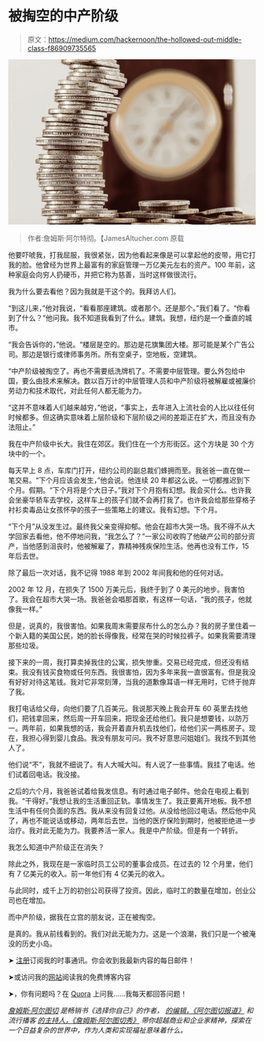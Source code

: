 # 被掏空的中产阶级

> 原文：<https://medium.com/hackernoon/the-hollowed-out-middle-class-f86909735565>

![](img/689fcbb74eb940098b44241b3305e0dd.png)

> 作者:詹姆斯·阿尔特彻。【JamesAltucher.com 原载

他要吓唬我，打我屈服，我很紧张，因为他看起来像是可以拿起他的皮带，用它打我的脸。他曾经为世界上最富有的家庭管理一万亿美元左右的资产。100 年前，这种家庭会向穷人扔硬币，并把它称为慈善，当时这样做很流行。

我为什么要去看他？因为我就是干这个的。我拜访人们。

“到这儿来，”他对我说，“看看那座建筑。或者那个。还是那个。”我们看了。“你看到了什么？”他问我。我不知道我看到了什么。建筑。我想，纽约是一个垂直的城市。

“我会告诉你的，”他说。“楼层是空的。那边是花旗集团大楼。那可能是某个广告公司。那边是银行或律师事务所。所有空桌子，空地板，空建筑。

“中产阶级被掏空了。再也不需要纸洗牌机了。不需要中层管理。要么外包给中国，要么由技术来解决。数以百万计的中层管理人员和中产阶级将被解雇或被廉价劳动力和技术取代，对此任何人都无能为力。

“这并不意味着人们越来越穷，”他说，“事实上，去年进入上流社会的人比以往任何时候都多。但这确实意味着上层阶级和下层阶级之间的差距正在扩大，而且没有办法阻止。”

我在中产阶级中长大。我住在郊区。我们住在一个方形街区。这个方块是 30 个方块中的一个。

每天早上 8 点，车库门打开，纽约公司的副总裁们蜂拥而至。我爸爸一直在做一笔交易。“下个月应该会发生，”他会说。他连续 20 年都这么说。一切都推迟到下个月。假期。“下个月将是个大日子。”我对下个月抱有幻想。我会买什么。也许我会坐豪华轿车去学校，这样车上的孩子们就不会再打我了。也许我会给那些穿格子衬衫卖毒品让女孩怀孕的孩子一些策略上的建议。我有幻想。下个月。

“下个月”从没发生过。最终我父亲变得抑郁。他会在超市大哭一场。我不得不从大学回家去看他，他不停地问我，“我怎么了？”一家公司收购了他破产公司的部分资产，当他感到沮丧时，他被解雇了，靠精神残疾保险生活。他再也没有工作，15 年后去世。

除了最后一次对话，我不记得 1988 年到 2002 年间我和他的任何对话。

2002 年 12 月，在损失了 1500 万美元后，我终于到了 0 美元的地步。我害怕了。我会在超市大哭一场。我爸爸会唱那首歌，有这样一句话，“我的孩子，他就像我一样。”

但是，说真的，我很害怕。如果我周末需要尿布什么的怎么办？我的房子里住着一个新入籍的美国公民，她的脸长得像我，经常在哭的时候拉裤子。如果我需要清理那些垃圾。

接下来的一周，我打算卖掉我住的公寓，损失惨重。交易已经完成，但还没有结束。我没有钱买食物或任何东西。我很害怕，因为多年来我一直很富有。但是我没有好好对待这笔钱。我对它非常刻薄，当我的道歉像耳语一样无用时，它终于抛弃了我。

我打电话给父母，向他们要了几百美元。我说那天晚上我会开车 60 英里去找他们，把钱拿回来，然后周一开车回来，把现金还给他们。我只是想要钱，以防万一。两年前，如果我想的话，我会开着直升机去找他们，给他们买一两栋房子。现在，我担心得到婴儿食品。我没有朋友可问。我不好意思问姐姐们。我找不到其他人了。

他们说“不”，我就不细说了。有人大喊大叫。有人说了一些事情。我挂了电话。他们试着回电话。我没接。

之后的六个月，我爸爸试着给我发信息。有时通过电子邮件。他会在电视上看到我。“干得好。”我想让我的生活重回正轨。事情发生了。我正要离开地板。我不想生活中有任何负面的东西。我从来没有回复过他。从没给他回过电话。然后他中风了，再也不能说话或移动，两年后去世。当他的医疗保险到期时，他被拒绝进一步治疗。我对此无能为力。我要养活一家人。我是中产阶级。但是有一个转折。

我怎么知道中产阶级正在消失？

除此之外，我现在是一家临时员工公司的董事会成员。在过去的 12 个月里，他们有 7 亿美元的收入。前一年他们有 4 亿美元的收入。

与此同时，成千上万的初创公司获得了投资。因此，临时工的数量在增加，创业公司也在增加。

而中产阶级，据我在立宫的朋友说，正在被掏空。

是真的。我从前线看到的。我们对此无能为力。这是一个浪潮，我们只是一个被淹没的历史小岛。

➤ [注册](https://altucher.leadpages.co/start-here/?_ga=1.147953332.2077339586.1472084123?utm_source=medium&utm_medium=syndicate&utm_term=free-updates&utm_content=&utm_campaign=free-updates)订阅我的时事通讯。你会收到我最新内容的每日邮件！

➤或访问我的[网站](http://www.jamesaltucher.com/?utm_source=medium&utm_medium=syndicate&utm_term=home-page&utm_content=&utm_campaign=home-page)阅读我的免费博客内容

➤，你有问题吗？在 [Quora](https://www.quora.com/profile/James-Altucher?utm_source=medium&utm_medium=syndicate&utm_term=quora-page&utm_content=&utm_campaign=quora-page) 上问我……我每天都回答问题！

[*詹姆斯·阿尔图切*](http://www.jamesaltucher.com/?utm_source=medium&utm_medium=syndicate&utm_term=home-page&utm_content=&utm_campaign=home-page) *是畅销书《选择你自己》的作者，* [*的编辑，《阿尔图切报道》*](http://www.thealtucherreport.com/?_ga=1.127276173.1850486739.1486068468?utm_source=medium&utm_medium=syndicate&utm_term=altucher-report&utm_content=&utm_campaign=altucher-report) *和流行播客* [*的主持人，《詹姆斯·阿尔图切秀》*](http://www.jamesaltucher.com/category/the-james-altucher-show/?utm_source=medium&utm_medium=syndicate&utm_term=james-altucher-show&utm_content=&utm_campaign=james-altucher-show) *带你超越商业和企业家精神，探索在一个日益复杂的世界中，作为人类和实现福祉意味着什么。*